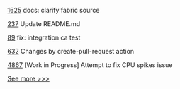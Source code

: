 
[1625](https://github.com/hyperledger/indy-plenum/pull/1625) docs: clarify fabric source

[237](https://github.com/hyperledger/aries-framework-dotnet/pull/237) Update README.md

[89](https://github.com/hyperledger-labs/fabric-operator/pull/89) fix: integration ca test

[632](https://github.com/hyperledger/aries-agent-test-harness/pull/632) Changes by create-pull-request action

[4867](https://github.com/hyperledger/besu/pull/4867) [Work in Progress] Attempt to fix CPU spikes issue


[See more >>>](https://start-here.hyperledger.org/pull-requests)
